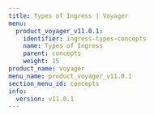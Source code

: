 ```yaml
---
title: Types of Ingress | Voyager
menu:
  product_voyager_v11.0.1:
    identifier: ingress-types-concepts
    name: Types of Ingress
    parent: concepts
    weight: 15
product_name: voyager
menu_name: product_voyager_v11.0.1
section_menu_id: concepts
info:
  version: v11.0.1
---
```


